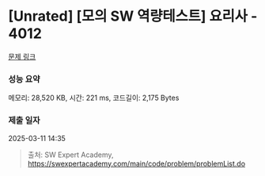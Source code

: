 # [Unrated] [모의 SW 역량테스트] 요리사 - 4012 

[문제 링크](https://swexpertacademy.com/main/code/problem/problemDetail.do?contestProbId=AWIeUtVakTMDFAVH) 

### 성능 요약

메모리: 28,520 KB, 시간: 221 ms, 코드길이: 2,175 Bytes

### 제출 일자

2025-03-11 14:35



> 출처: SW Expert Academy, https://swexpertacademy.com/main/code/problem/problemList.do
